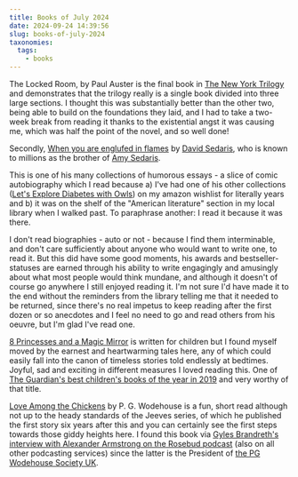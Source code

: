```yaml
---
title: Books of July 2024
date: 2024-09-24 14:39:56
slug: books-of-july-2024
taxonomies:
  tags:
    - books
---
```


The Locked Room, by Paul Auster is the final book in [The New York Trilogy](https://uk.bookshop.org/p/books/the-new-york-trilogy-paul-auster/2492454) and demonstrates that the trilogy really is a single book divided into three large sections. I thought this was substantially better than the other two, being able to build on the foundations they laid, and I had to take a two-week break from reading it thanks to the existential angst it was causing me, which was half the point of the novel, and so well done! 

Secondly, [When you are englufed in flames](https://www.hive.co.uk/Product/David-Sedaris/When-You-Are-Engulfed-In-Flames/860124) by [David Sedaris](https://en.m.wikipedia.org/wiki/David_Sedaris), who is known to millions as the brother of [Amy Sedaris](https://en.m.wikipedia.org/wiki/Amy_Sedaris).

This is one of his many collections of humorous essays - a slice of comic autobiography which I read because a) I've had one of his other collections ([Let's Explore Diabetes with Owls](https://en.m.wikipedia.org/w/index.php?title=Let%27s_Explore_Diabetes_with_Owls)) on my amazon wishlist for literally years and b) it was on the shelf of the "American literature" section in my local library when I walked past. To paraphrase another: I read it because it was there.

I don't read biographies - auto or not - because I find them interminable, and don't care sufficiently about anyone who would want to write one, to read it. But this did have some good moments, his awards and bestseller-statuses are earned through his ability to write engagingly and amusingly about what most people would think mundane, and although it doesn't of course go anywhere I still enjoyed reading it. I'm not sure I'd have made it to the end without the reminders from the library telling me that it needed to be returned, since there's no real impetus to keep reading after the first dozen or so anecdotes and I feel no need to go and read others from his oeuvre, but I'm glad I've read one.

[8 Princesses and a Magic Mirror](https://uk.bookshop.org/p/books/eight-princesses-and-a-magic-mirror-natasha-farrant/236617?ean=9781788541169) is written for children but I found myself moved by the earnest and heartwarming tales here, any of which could easily fall into the canon of timeless stories told endlessly at bedtimes. Joyful, sad and exciting in different measures I loved reading this. One of [The Guardian's best children's books of the year in 2019](https://www.theguardian.com/books/2019/nov/30/best-childrens-books-of-2019-from-picture-books-to-young-adult) and very worthy of that title.

[Love Among the Chickens](https://www.hive.co.uk/Product/P-Wodehouse/Love-Among-the-Chickens/22711057) by P. G. Wodehouse is a fun, short read although not up to the heady standards of the Jeeves series, of which he published the first story six years after this and you can certainly see the first steps towards those giddy heights here. I found this book via [Gyles Brandreth's interview with Alexander Armstrong on the Rosebud podcast](https://www.globalplayer.com/podcasts/episodes/7DriW3K/) (also on all other podcasting services) since the latter is the President of [the PG Wodehouse Society UK](https://www.pgwodehousesociety.org.uk/).